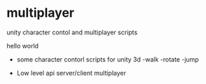 # multiplayer
unity character contol and multiplayer scripts

hello world

- some character contorl scripts for unity 3d
    -walk
    -rotate
    -jump
    
- Low level api server/client multiplayer

